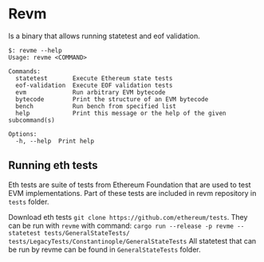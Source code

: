 # Revm

Is a binary that allows running statetest and eof validation.

```bash, ignore
$: revme --help
Usage: revme <COMMAND>

Commands:
  statetest       Execute Ethereum state tests
  eof-validation  Execute EOF validation tests
  evm             Run arbitrary EVM bytecode
  bytecode        Print the structure of an EVM bytecode
  bench           Run bench from specified list
  help            Print this message or the help of the given subcommand(s)

Options:
  -h, --help  Print help
```

## Running eth tests

Eth tests are suite of tests from Ethereum Foundation that are used to test EVM implementations.
Part of these tests are included in revm repository in `tests` folder.

Download eth tests `git clone https://github.com/ethereum/tests`. They can be run with `revme` with command:
`cargo run --release -p revme -- statetest tests/GeneralStateTests/ tests/LegacyTests/Constantinople/GeneralStateTests`
All statetest that can be run by revme can be found in `GeneralStateTests` folder.

